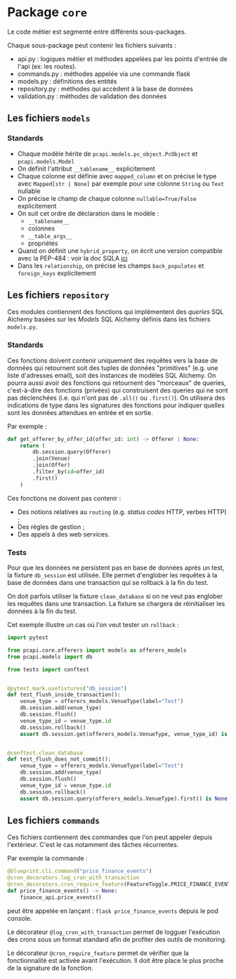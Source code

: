 # Package `core`

Le code métier est segmenté entre différents sous-packages.

Chaque sous-package peut contenir les fichiers suivants :
- api.py : logiques métier et méthodes appelées par les points d'entrée de l'api (ex: les routes).
- commands.py : méthodes appelée via une commande flask
- models.py : définitions des entités
- repository.py : méthodes qui accèdent à la base de données
- validation.py : méthodes de validation des données

## Les fichiers `models`

### Standards

- Chaque modèle hérite de `pcapi.models.pc_object.PcObject` et `pcapi.models.Model`
- On définit l'attribut `__tablename__` explicitement
- Chaque colonne est définie avec `mapped_column` et on précise le type avec `Mapped[str | None]` par exemple pour une colonne `String` ou `Text` nullable
- On précise le champ de chaque colonne `nullable=True/False` explicitement
- On suit cet ordre de déclaration dans le modèle :
  - `__tablename__`
  - colonnes
  - `__table_args__`
  - propriétés
- Quand on définit une `hybrid_property`, on écrit une version compatible avec la PEP-484 : voir la doc SQLA [ici](https://docs.sqlalchemy.org/en/20/orm/extensions/hybrid.html#using-inplace-to-create-pep-484-compliant-hybrid-properties)
- Dans les `relationship`, on précise les champs `back_populates` et `foreign_keys` explicitement

## Les fichiers `repository`

Ces modules contiennent des fonctions qui implémentent des _queries_ SQL Alchemy basées sur les _Models_
SQL Alchemy définis dans les fichiers `models.py`.

### Standards

Ces fonctions doivent contenir uniquement des requêtes vers la base de données qui retournent soit des tuples de données
"primitives" (e.g. une liste d'adresses email), soit des instances de modèles SQL Alchemy. On pourra aussi avoir des
fonctions qui retournent des "morceaux" de queries, c'est-à-dire des fonctions (privées) qui construisent des queries
qui ne sont pas déclenchées (i.e. qui n'ont pas de `.all()` ou `.first()`).
On utilisera des indications de type dans les signatures des fonctions pour indiquer quelles sont les données attendues
en entrée et en sortie.

Par exemple :

```python
def get_offerer_by_offer_id(offer_id: int) -> Offerer | None:
    return (
        db.session.query(Offerer)
        .join(Venue)
        .join(Offer)
        .filter_by(id=offer_id)
        .first()
    )
```

Ces fonctions ne doivent pas contenir :

- Des notions relatives au `routing` (e.g. _status codes_ HTTP, verbes HTTP) ;
- Des règles de gestion ;
- Des appels à des web services.

### Tests

Pour que les données ne persistent pas en base de données après un test, la fixture `db_session`
est utilisée. Elle permet d'englober les requêtes à la base de données dans une transaction qui se rollback à la fin du test.

On doit parfois utiliser la fixture `clean_database` si on ne veut pas englober les requêtes dans une transaction.
La fixture se chargera de réinitialiser les données à la fin du test.

Cet exemple illustre un cas où l'on veut tester un `rollback` :

```python
import pytest

from pcapi.core.offerers import models as offerers_models
from pcapi.models import db

from tests import conftest


@pytest.mark.usefixtures("db_session")
def test_flush_inside_transaction():
    venue_type = offerers_models.VenueType(label="Test")
    db.session.add(venue_type)
    db.session.flush()
    venue_type_id = venue_type.id
    db.session.rollback()
    assert db.session.get(offerers_models.VenueType, venue_type_id) is not None # the object is still present


@conftest.clean_database
def test_flush_does_not_commit():
    venue_type = offerers_models.VenueType(label="Test")
    db.session.add(venue_type)
    db.session.flush()
    venue_type_id = venue_type.id
    db.session.rollback()
    assert db.session.query(offerers_models.VenueType).first() is None # the object is no longer present
```


## Les fichiers `commands`

Ces fichiers contiennent des commandes que l'on peut appeler depuis l'extérieur. C'est le cas notamment des tâches récurrentes.

Par exemple la commande :
```python
@blueprint.cli.command("price_finance_events")
@cron_decorators.log_cron_with_transaction
@cron_decorators.cron_require_feature(FeatureToggle.PRICE_FINANCE_EVENTS)
def price_finance_events() -> None:
    finance_api.price_events()
```

peut être appelée en lançant : `flask price_finance_events` depuis le pod console.


Le décorateur `@log_cron_with_transaction` permet de logguer l'exécution des crons sous un format standard afin de profiter des outils de monitoring.

Le décorateur `@cron_require_feature` permet de vérifier que la fonctionnalité est activée avant l'exécution. Il doit être place le plus proche de la signature de la fonction.
